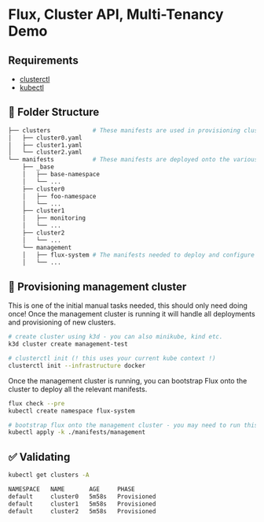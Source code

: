 # Flux, Cluster API, Multi-Tenancy Demo

## Requirements
- [clusterctl](https://github.com/kubernetes-sigs/cluster-api/tree/main/cmd/clusterctl)
- [kubectl](https://kubernetes.io/docs/tasks/tools/)

## 📂 Folder Structure
```bash
├── clusters            # These manifests are used in provisioning clusters using Cluster API.
│   ├── cluster0.yaml
│   ├── cluster1.yaml
│   └── cluster2.yaml
└── manifests           # These manifests are deployed onto the various clusters, including workload and management.
    ├── _base
    │   ├── base-namespace
    │   └── ...
    ├── cluster0
    │   ├── foo-namespace
    │   └── ...
    ├── cluster1
    │   ├── monitoring
    │   └── ...
    ├── cluster2
    │   └── ...
    └── management
    │   ├── flux-system # The manifests needed to deploy and configure Flux
    │   └── ...
```

## 🚧 Provisioning management cluster
This is one of the initial manual tasks needed, this should only need doing once! Once the management cluster is running it will handle all deployments and provisioning of new clusters.

```bash
# create cluster using k3d - you can also minikube, kind etc.
k3d cluster create management-test

# clusterctl init (! this uses your current kube context !)
clusterctl init --infrastructure docker
```

Once the management cluster is running, you can bootstrap Flux onto the cluster to deploy all the relevant manifests.
```bash
flux check --pre
kubectl create namespace flux-system

# bootstrap flux onto the management cluster - you may need to run this twice due to race conditions
kubectl apply -k ./manifests/management
```

## ✅ Validating

```bash
kubectl get clusters -A

NAMESPACE   NAME       AGE     PHASE
default     cluster0   5m58s   Provisioned
default     cluster1   5m58s   Provisioned
default     cluster2   5m58s   Provisioned
```
